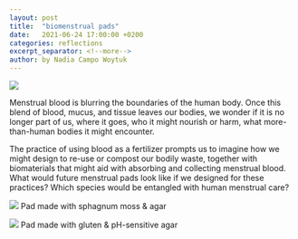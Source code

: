 ```yaml
---
layout: post
title:  "biomenstrual pads"
date:   2021-06-24 17:00:00 +0200
categories: reflections
excerpt_separator: <!--more-->
author: by Nadia Campo Woytuk
---
```

![](/biomenstrual/assets/images/blues.jpg)

Menstrual blood is blurring the boundaries of the human body. Once this blend of blood, mucus, and tissue leaves our bodies, we wonder if it is no longer part of us, where it goes, who it might nourish or harm, what more-than-human bodies it might encounter.

The practice of using blood as a fertilizer prompts us to imagine how we might design to re-use or compost our bodily waste, together with biomaterials that might aid with absorbing and collecting menstrual blood. What would future menstrual pads look like if we designed for these practices? Which species would be entangled with human menstrual care?

<!--more-->

![](/biomenstrual/assets/images/IMG_4056.JPG)
<span class="caption">Pad made with sphagnum moss & agar</span>

![](/biomenstrual/assets/images/DSC_0279.JPG)
<span class="caption">Pad made with gluten & pH-sensitive agar</span>



